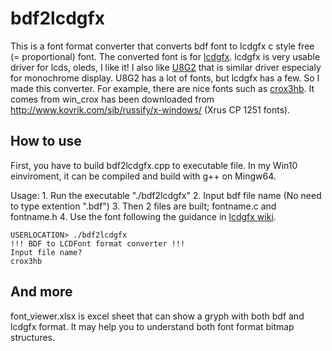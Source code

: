 # bdf2lcdgfx
This is a font format converter that converts bdf font to lcdgfx c style free (= proportional) font.
The converted font is for [lcdgfx](https://github.com/lexus2k/lcdgfx).
lcdgfx is very usable driver for lcds, oleds, I like it!
I also like [U8G2](https://github.com/olikraus/u8g2) that is similar driver especialy for monochrome display.
U8G2 has a lot of fonts, but lcdgfx has a few.
So I made this converter.
For example, there are nice fonts such as [crox3hb](https://github.com/olikraus/u8g2/wiki/fntgrpcrox#crox3hb).
It comes from win_crox has been downloaded from http://www.kovrik.com/sib/russify/x-windows/ (Xrus CP 1251 fonts).

## How to use
First, you have to build bdf2lcdgfx.cpp to executable file.
In my Win10 einviroment, it can be compiled and build with g++ on Mingw64.

Usage:
    1. Run the executable "./bdf2lcdgfx"
    2. Input bdf file name (No need to type extention ".bdf")
    3. Then 2 files are built; fontname.c and fontname.h
    4. Use the font following the guidance in [lcdgfx wiki](https://github.com/lexus2k/lcdgfx/wiki/How-to-create-new-font-for-the-library).

~~~
USERLOCATION> ./bdf2lcdgfx
!!! BDF to LCDFont format converter !!!
Input file name?
crox3hb
~~~

## And more
font_viewer.xlsx is excel sheet that can show a gryph with both bdf and lcdgfx format.
It may help you to understand both font format bitmap structures.